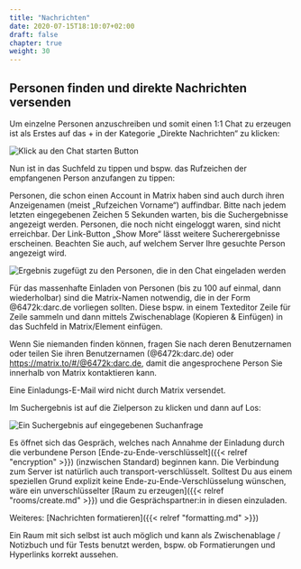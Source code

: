 ```yaml
---
title: "Nachrichten"
date: 2020-07-15T18:10:07+02:00
draft: false
chapter: true
weight: 30
---
```


## Personen finden und direkte Nachrichten versenden

Um einzelne Personen anzuschreiben und somit einen 1:1 Chat zu erzeugen ist als Erstes auf das + in der Kategorie „Direkte Nachrichten“ zu klicken:

![Klick au den Chat starten Button](/images/01_Start-Chat_de.png)

Nun ist in das Suchfeld zu tippen und bspw. das Rufzeichen der empfangenen Person anzufangen zu tippen:

Personen, die schon einen Account in Matrix haben sind auch durch ihren Anzeigenamen (meist „Rufzeichen Vorname“) auffindbar. Bitte nach jedem letzten eingegebenen Zeichen 5 Sekunden warten, bis die Suchergebnisse angezeigt werden. Personen, die noch nicht eingeloggt waren, sind nicht erreichbar. Der Link-Button „Show More“ lässt weitere Sucherergebnisse erscheinen. Beachten Sie auch, auf welchem Server Ihre gesuchte Person angezeigt wird.

![Ergebnis zugefügt zu den Personen, die in den Chat eingeladen werden](/images/99_Find-Neo_de.gif)

Für das massenhafte Einladen von Personen (bis zu 100 auf einmal, dann wiederholbar) sind die Matrix-Namen notwendig, die in der Form @6472k:darc.de vorliegen sollten. Diese bspw. in einem Texteditor Zeile für Zeile sammeln und dann mittels Zwischenablage (Kopieren & Einfügen) in das Suchfeld in Matrix/Element einfügen.

Wenn Sie niemanden finden können, fragen Sie nach deren Benutzernamen oder teilen Sie ihren Benutzernamen (@6472k:darc.de) oder https://matrix.to/#/@6472k:darc.de, damit die angesprochene Person Sie innerhalb von Matrix kontaktieren kann.

Eine Einladungs-E-Mail wird nicht durch Matrix versendet.

Im Suchergebnis ist auf die Zielperson zu klicken und dann auf Los:

![Ein Suchergebnis auf eingegebenen Suchanfrage](/images/04_Found-and-Go_de.png)

Es öffnet sich das Gespräch, welches nach Annahme der Einladung durch die verbundene Person [Ende-zu-Ende-verschlüsselt]({{< relref "encryption" >}}) (inzwischen Standard) beginnen kann. Die Verbindung zum Server ist natürlich auch transport-verschlüsselt. Solltest Du aus einem speziellen Grund explizit keine Ende-zu-Ende-Verschlüsselung wünschen, wäre ein unverschlüsselter [Raum zu erzeugen]({{< relref "rooms/create.md" >}}) und die Gesprächspartner:in in diesen einzuladen.

Weiteres: [Nachrichten formatieren]({{< relref "formatting.md" >}})

Ein Raum mit sich selbst ist auch möglich und kann als Zwischenablage / Notizbuch und für Tests benutzt werden, bspw. ob Formatierungen und Hyperlinks korrekt aussehen.

